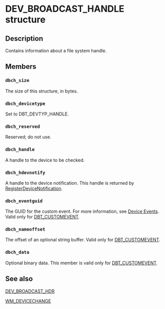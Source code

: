 # DEV_BROADCAST_HANDLE structure

## Description

Contains information about a file system handle.

## Members

### `dbch_size`

The size of this structure, in bytes.

### `dbch_devicetype`

Set to DBT_DEVTYP_HANDLE.

### `dbch_reserved`

Reserved; do not use.

### `dbch_handle`

A handle to the device to be checked.

### `dbch_hdevnotify`

A handle to the device notification. This handle is returned by
[RegisterDeviceNotification](https://learn.microsoft.com/windows/desktop/api/winuser/nf-winuser-registerdevicenotificationa).

### `dbch_eventguid`

The GUID for the custom event. For more information, see
[Device Events](https://learn.microsoft.com/windows/desktop/DevIO/device-events). Valid only for [DBT_CUSTOMEVENT](https://learn.microsoft.com/windows/desktop/DevIO/dbt-customevent).

### `dbch_nameoffset`

The offset of an optional string buffer. Valid only for [DBT_CUSTOMEVENT](https://learn.microsoft.com/windows/desktop/DevIO/dbt-customevent).

### `dbch_data`

Optional binary data. This member is valid only for [DBT_CUSTOMEVENT](https://learn.microsoft.com/windows/desktop/DevIO/dbt-customevent).

## See also

[DEV_BROADCAST_HDR](https://learn.microsoft.com/windows/desktop/api/dbt/ns-dbt-dev_broadcast_hdr)

[WM_DEVICECHANGE](https://learn.microsoft.com/windows/desktop/DevIO/wm-devicechange)